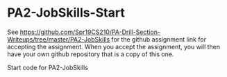 # PA2-JobSkills-Start
See https://github.com/Spr19CS210/PA-Drill-Section-Writeups/tree/master/PA2-JobSkills for the github assignment 
link for accepting the assignment.  When you accept the assignment, you will then have your own github repository
that is a copy of this one.

Start code for PA2-JobSkills
